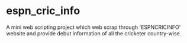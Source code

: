 # espn_cric_info
 A mini web scripting project which web scrap through 'ESPNCRICINFO' website and provide debut information of all the cricketer country-wise.
